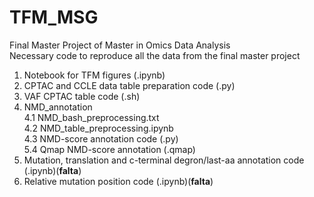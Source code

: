 # TFM_MSG
Final Master Project of Master in Omics Data Analysis\
Necessary code to reproduce all the data from the final master project

1. Notebook for TFM figures (.ipynb)
2. CPTAC and CCLE data table preparation code (.py)
3. VAF CPTAC table code (.sh)
4. NMD_annotation\
  4.1 NMD_bash_preprocessing.txt\
  4.2 NMD_table_preprocessing.ipynb\
  4.3 NMD-score annotation code (.py)\
  5.4 Qmap NMD-score annotation (.qmap)
5. Mutation, translation and c-terminal degron/last-aa annotation code (.ipynb)(**falta**)
6. Relative mutation position code (.ipynb)(**falta**)
